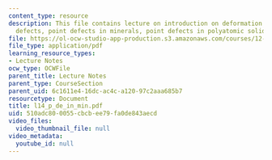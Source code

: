 ```yaml
---
content_type: resource
description: This file contains lecture on introduction on deformation mechanism maps,
  defects, point defects in minerals, point defects in polyatomic solids and bibliography.
file: https://ol-ocw-studio-app-production.s3.amazonaws.com/courses/12-524-mechanical-properties-of-rocks-fall-2005/510adc800055cbcbee79fa0de843aecd_l14_p_de_in_min.pdf
file_type: application/pdf
learning_resource_types:
- Lecture Notes
ocw_type: OCWFile
parent_title: Lecture Notes
parent_type: CourseSection
parent_uid: 6c1611e4-16dc-ac4c-a120-97c2aaa685b7
resourcetype: Document
title: l14_p_de_in_min.pdf
uid: 510adc80-0055-cbcb-ee79-fa0de843aecd
video_files:
  video_thumbnail_file: null
video_metadata:
  youtube_id: null
---
```

